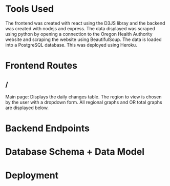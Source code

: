 # **Tools Used**
The frontend was created with react using the D3JS libray and the backend was created with nodejs and express. The data displayed was scraped using python by opening a connection to the Oregon Health Authority website and scraping the website using BeautifulSoup. The data is loaded into a PostgreSQL database. This was deployed using Heroku. 

# **Frontend Routes**
## / 
Main page: Displays the daily changes table. The region to view is chosen by the user with a dropdown form. All regional graphs and OR total graphs are displayed below.

# **Backend Endpoints**

# **Database Schema + Data Model**

# **Deployment**

